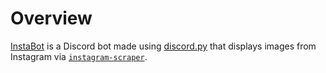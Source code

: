 # Overview
[InstaBot](https://github.com/ansarirayyan/InstaBot) is a Discord bot made using [discord.py](https://pypi.org/project/discord.py/) that displays images from Instagram via [`instagram-scraper`](https://github.com/rarcega/instagram-scraper).
